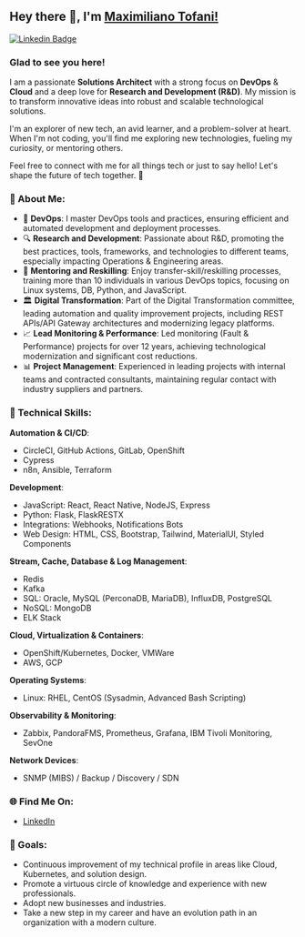 Hey there 👋, I'm [Maximiliano Tofani!](https://github.com/your-username)
----------------------------------------------------------------

[![Linkedin Badge](https://img.shields.io/badge/-LinkedIn-0e76a8?style=flat-square&logo=Linkedin&logoColor=white)](https://linkedin.com/in/maximilianotofani[])

### Glad to see you here!  

I am a passionate **Solutions Architect** with a strong focus on **DevOps** & **Cloud** and a deep love for **Research and Development (R&D)**. My mission is to transform innovative ideas into robust and scalable technological solutions.

I'm an explorer of new tech, an avid learner, and a problem-solver at heart. When I'm not coding, you'll find me exploring new technologies, fueling my curiosity, or mentoring others.

Feel free to connect with me for all things tech or just to say hello! Let's shape the future of tech together. 🌟

### 🌟 About Me:

-   🎯 **DevOps**: I master DevOps tools and practices, ensuring efficient and automated development and deployment processes.
-   🔍 **Research and Development**: Passionate about R&D, promoting the best practices, tools, frameworks, and technologies to different teams, especially impacting Operations & Engineering areas.
-   🧠 **Mentoring and Reskilling**: Enjoy transfer-skill/reskilling processes, training more than 10 individuals in various DevOps topics, focusing on Linux systems, DB, Python, and JavaScript.
-   🏛️ **Digital Transformation**: Part of the Digital Transformation committee, leading automation and quality improvement projects, including REST APIs/API Gateway architectures and modernizing legacy platforms.
-   📈 **Lead Monitoring & Performance**: Led monitoring (Fault & Performance) projects for over 12 years, achieving technological modernization and significant cost reductions.
-   📊 **Project Management**: Experienced in leading projects with internal teams and contracted consultants, maintaining regular contact with industry suppliers and partners.

### 🚀 Technical Skills:

**Automation & CI/CD**:

-   CircleCI, GitHub Actions, GitLab, OpenShift
-   Cypress
-   n8n, Ansible, Terraform

**Development**:

-   JavaScript: React, React Native, NodeJS, Express
-   Python: Flask, FlaskRESTX
-   Integrations: Webhooks, Notifications Bots
-   Web Design: HTML, CSS, Bootstrap, Tailwind, MaterialUI, Styled Components

**Stream, Cache, Database & Log Management**:

-   Redis
-   Kafka
-   SQL: Oracle, MySQL (PerconaDB, MariaDB), InfluxDB, PostgreSQL
-   NoSQL: MongoDB
-   ELK Stack

**Cloud, Virtualization & Containers**:

-   OpenShift/Kubernetes, Docker, VMWare
-   AWS, GCP

**Operating Systems**:

-   Linux: RHEL, CentOS (Sysadmin, Advanced Bash Scripting)

**Observability & Monitoring**:

-   Zabbix, PandoraFMS, Prometheus, Grafana, IBM Tivoli Monitoring, SevOne

**Network Devices**:

-   SNMP (MIBS) / Backup / Discovery / SDN

### 🌐 Find Me On:

-   [LinkedIn](https://www.linkedin.com/in/maximilianotofani)


### 🌟 Goals:

-   Continuous improvement of my technical profile in areas like Cloud, Kubernetes, and solution design.
-   Promote a virtuous circle of knowledge and experience with new professionals.
-   Adopt new businesses and industries.
-   Take a new step in my career and have an evolution path in an organization with a modern culture.

